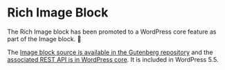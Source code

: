 # Rich Image Block

The Rich Image block has been promoted to a WordPress core feature as part of the Image block. 🎉

The [Image block source is available in the Gutenberg repository](https://github.com/WordPress/gutenberg/tree/v8.4.0/packages/block-library/src/image) and the [associated REST API is in WordPress core](https://github.com/WordPress/wordpress-develop/commit/e51a554f5da556804e05e0bb498f59473de8ce7d). It is included in WordPress 5.5.
